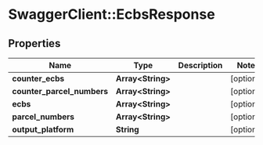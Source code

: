 # SwaggerClient::EcbsResponse

## Properties
Name | Type | Description | Notes
------------ | ------------- | ------------- | -------------
**counter_ecbs** | **Array&lt;String&gt;** |  | [optional] 
**counter_parcel_numbers** | **Array&lt;String&gt;** |  | [optional] 
**ecbs** | **Array&lt;String&gt;** |  | [optional] 
**parcel_numbers** | **Array&lt;String&gt;** |  | [optional] 
**output_platform** | **String** |  | [optional] 


